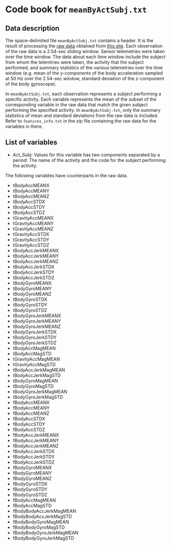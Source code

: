 # Code book for `meanByActSubj.txt` 

## Data description

The space-delimited file `meanByActSubj.txt` contains a header. It is the result of processing the [raw data](https://d396qusza40orc.cloudfront.net/getdata%2Fprojectfiles%2FUCI%20HAR%20Dataset.zip) obtained from [this site](http://archive.ics.uci.edu/ml/datasets/Human+Activity+Recognition+Using+Smartphones). Each observation of the raw data is a 2.54-sec sliding window. Sensor telemetries were taken over the time window. The data about each time window include the subject from whom the telemtries were taken, the activity that the subject performed, and summary statistics of the various telemetries over the time window (e.g. mean of the y-components of the body acceleration sampled at 50 Hz over the 2.54-sec window, standard deviation of the z-component of the body gyroscope).

In `meanByActSubj.txt`, each observation represents a subject performing a specific activity. Each variable represents the mean of the subset of the corresponding variable in the raw data that match the given subject performing the specified activity. In `meanByActSubj.txt`, only the summary statistics of mean and standard deviations from the raw data is included. Refer to `features_info.txt` in the zip file containing the raw data for the variables in there. 

## List of variables
* Act_Subj: Values for this variable has two components separated by a period: The name of the activity and the code for the subject performing the activity. 

The following variables have counterparts in the raw data.

* tBodyAccMEANX
* tBodyAccMEANY
* tBodyAccMEANZ
* tBodyAccSTDX
* tBodyAccSTDY
* tBodyAccSTDZ
* tGravityAccMEANX
* tGravityAccMEANY
* tGravityAccMEANZ
* tGravityAccSTDX
* tGravityAccSTDY
* tGravityAccSTDZ
* tBodyAccJerkMEANX
* tBodyAccJerkMEANY
* tBodyAccJerkMEANZ
* tBodyAccJerkSTDX
* tBodyAccJerkSTDY
* tBodyAccJerkSTDZ
* tBodyGyroMEANX
* tBodyGyroMEANY
* tBodyGyroMEANZ
* tBodyGyroSTDX
* tBodyGyroSTDY
* tBodyGyroSTDZ
* tBodyGyroJerkMEANX
* tBodyGyroJerkMEANY
* tBodyGyroJerkMEANZ
* tBodyGyroJerkSTDX
* tBodyGyroJerkSTDY
* tBodyGyroJerkSTDZ
* tBodyAccMagMEAN
* tBodyAccMagSTD
* tGravityAccMagMEAN
* tGravityAccMagSTD
* tBodyAccJerkMagMEAN
* tBodyAccJerkMagSTD
* tBodyGyroMagMEAN
* tBodyGyroMagSTD
* tBodyGyroJerkMagMEAN
* tBodyGyroJerkMagSTD
* fBodyAccMEANX
* fBodyAccMEANY
* fBodyAccMEANZ
* fBodyAccSTDX
* fBodyAccSTDY
* fBodyAccSTDZ
* fBodyAccJerkMEANX
* fBodyAccJerkMEANY
* fBodyAccJerkMEANZ
* fBodyAccJerkSTDX
* fBodyAccJerkSTDY
* fBodyAccJerkSTDZ
* fBodyGyroMEANX
* fBodyGyroMEANY
* fBodyGyroMEANZ
* fBodyGyroSTDX
* fBodyGyroSTDY
* fBodyGyroSTDZ
* fBodyAccMagMEAN
* fBodyAccMagSTD
* fBodyBodyAccJerkMagMEAN
* fBodyBodyAccJerkMagSTD
* fBodyBodyGyroMagMEAN
* fBodyBodyGyroMagSTD
* fBodyBodyGyroJerkMagMEAN
* fBodyBodyGyroJerkMagSTD
